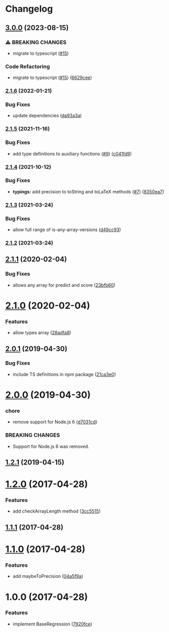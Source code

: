 # Changelog

## [3.0.0](https://github.com/mljs/regression-base/compare/v2.1.6...v3.0.0) (2023-08-15)


### ⚠ BREAKING CHANGES

* migrate to typescript ([#15](https://github.com/mljs/regression-base/issues/15))

### Code Refactoring

* migrate to typescript ([#15](https://github.com/mljs/regression-base/issues/15)) ([6629cee](https://github.com/mljs/regression-base/commit/6629ceeb5b8754acd3202501638a15c0a65bef95))

### [2.1.6](https://www.github.com/mljs/regression-base/compare/v2.1.5...v2.1.6) (2022-01-21)


### Bug Fixes

* update dependencies ([da93a3a](https://www.github.com/mljs/regression-base/commit/da93a3a683d5931edce5c77eb6ef420de5a6ba6d))

### [2.1.5](https://www.github.com/mljs/regression-base/compare/v2.1.4...v2.1.5) (2021-11-16)


### Bug Fixes

* add type definitions to auxiliary functions ([#9](https://www.github.com/mljs/regression-base/issues/9)) ([c041fd9](https://www.github.com/mljs/regression-base/commit/c041fd9f7a6e6ad49477c2940a4344ba87d71a21))

### [2.1.4](https://www.github.com/mljs/regression-base/compare/v2.1.3...v2.1.4) (2021-10-12)


### Bug Fixes

* **typings:** add precision to toString and toLaTeX methods ([#7](https://www.github.com/mljs/regression-base/issues/7)) ([8350ea7](https://www.github.com/mljs/regression-base/commit/8350ea702cd043a7b32b918e7543d179c762d7a3))

### [2.1.3](https://www.github.com/mljs/regression-base/compare/v2.1.2...v2.1.3) (2021-03-24)


### Bug Fixes

* allow full range of is-any-array-versions ([d49cc93](https://www.github.com/mljs/regression-base/commit/d49cc93157037928bf1c2eb1949f7726f478d04f))

### [2.1.2](https://github.com/mljs/regression-base/compare/v2.1.1...v2.1.2) (2021-03-24)

## [2.1.1](https://github.com/mljs/regression-base/compare/v2.1.0...v2.1.1) (2020-02-04)


### Bug Fixes

* allows any array for predict and score ([23bfb60](https://github.com/mljs/regression-base/commit/23bfb607923985ade77aad33f76f09dc9e43e874))



# [2.1.0](https://github.com/mljs/regression-base/compare/v2.0.1...v2.1.0) (2020-02-04)


### Features

* allow types array ([28adfa8](https://github.com/mljs/regression-base/commit/28adfa86c8c7feb491565e060ee16705991e98cf))



## [2.0.1](https://github.com/mljs/regression-base/compare/v2.0.0...v2.0.1) (2019-04-30)


### Bug Fixes

* include TS definitions in npm package ([21ca3e0](https://github.com/mljs/regression-base/commit/21ca3e0))



# [2.0.0](https://github.com/mljs/regression-base/compare/v1.2.1...v2.0.0) (2019-04-30)


### chore

* remove support for Node.js 6 ([d7031cd](https://github.com/mljs/regression-base/commit/d7031cd))


### BREAKING CHANGES

* Support for Node.js 6 was removed.



## [1.2.1](https://github.com/mljs/regression-base/compare/v1.2.0...v1.2.1) (2019-04-15)



<a name="1.2.0"></a>
# [1.2.0](https://github.com/mljs/regression-base/compare/v1.1.1...v1.2.0) (2017-04-28)


### Features

* add checkArrayLength method ([3cc5515](https://github.com/mljs/regression-base/commit/3cc5515))



<a name="1.1.1"></a>
## [1.1.1](https://github.com/mljs/regression-base/compare/v1.1.0...v1.1.1) (2017-04-28)



<a name="1.1.0"></a>
# [1.1.0](https://github.com/mljs/regression-base/compare/v1.0.0...v1.1.0) (2017-04-28)


### Features

* add maybeToPrecision ([04a5f9a](https://github.com/mljs/regression-base/commit/04a5f9a))



<a name="1.0.0"></a>
# 1.0.0 (2017-04-28)


### Features

* implement BaseRegression ([7920fce](https://github.com/mljs/regression-base/commit/7920fce))
